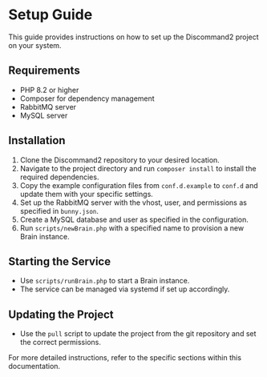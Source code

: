 # Setup Guide

This guide provides instructions on how to set up the Discommand2 project on your system.

## Requirements

- PHP 8.2 or higher
- Composer for dependency management
- RabbitMQ server
- MySQL server

## Installation

1. Clone the Discommand2 repository to your desired location.
2. Navigate to the project directory and run `composer install` to install the required dependencies.
3. Copy the example configuration files from `conf.d.example` to `conf.d` and update them with your specific settings.
4. Set up the RabbitMQ server with the vhost, user, and permissions as specified in `bunny.json`.
5. Create a MySQL database and user as specified in the configuration.
6. Run `scripts/newBrain.php` with a specified name to provision a new Brain instance.

## Starting the Service

- Use `scripts/runBrain.php` to start a Brain instance.
- The service can be managed via systemd if set up accordingly.

## Updating the Project

- Use the `pull` script to update the project from the git repository and set the correct permissions.

For more detailed instructions, refer to the specific sections within this documentation.